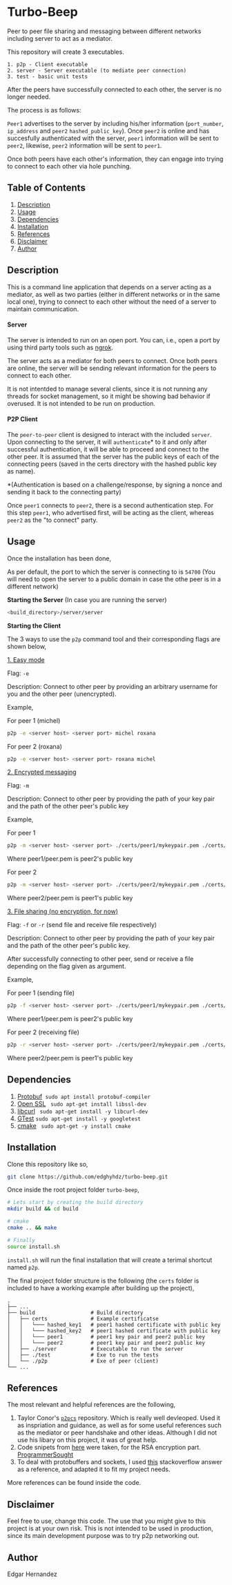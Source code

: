 # Turbo-Beep 

Peer to peer file sharing and messaging between different networks including server to act as a mediator.

This repository will create 3 executables.

    1. p2p - Client executable
    2. server - Server executable (to mediate peer connection)
    3. test - basic unit tests

After the peers have successfully connected to each other, the server is no longer needed.

The process is as follows:

`Peer1` advertises to the server by including his/her information (`port_number`, `ip_address` and `peer2` `hashed_public_key`). Once `peer2` is online and has succesfully authenticated with the server, `peer1` information will be sent to `peer2`, likewise, `peer2` information will be sent to `peer1`. 

Once both peers have each other's information, they can engage into trying to connect to each other via hole punching. 

## Table of Contents

1. [Description](#description)
2. [Usage](#usage)
3. [Dependencies](#dependencies)
4. [Installation](#installation)
5. [References](#references)
6. [Disclaimer](#disclaimer)
7. [Author](#author)

## Description

This is a command line application that depends on a server acting as a mediator, as well as two parties (either in different networks or in the same local one), trying to connect to each other without the need of a server to maintain communication.

#### Server
The server is intended to run on an open port. You can, i.e., open a port by using third party tools such as [ngrok](https://ngrok.com/docs#tcp-examples). 

The server acts as a mediator for both peers to connect. Once both peers are online, the server will be sending relevant information for the peers to connect to each other.

It is not intentded to manage several clients, since it is not running any threads for socket management, so it might be showing bad behavior if overused. It is not intended to be run on production.

#### P2P Client
The `peer-to-peer` client is designed to interact with the included `server`. Upon connecting to the server, it will `authenticate`* to it and only after successful authentication, it will be able to proceed and connect to the other peer. It is assumed that the server has the public keys of each of the connecting peers (saved in the certs directory with the hashed public key as name).

*(Authentication is based on a challenge/response, by signing a nonce and sending it back to the connecting party)

Once `peer1` connects to `peer2`, there is a second authentication step. For this step `peer1`, who advertised first, will be acting as the client, whereas `peer2` as the "to connect" party.

## Usage

Once the installation has been done,

As per default, the port to which the server is connecting to is `54700` (You will need to open the server to a public domain in case the othe peer is in a different network)

**Starting the Server** (In case you are running the server)

```sh
<build_directory>/server/server
```

**Starting the Client**

The 3 ways to use the `p2p` command tool and their corresponding flags are shown below,

<ins>1. Easy mode</ins> 

Flag: `-e`

Description: Connect to other peer by providing an arbitrary username for you and the other peer (unencrypted).

Example,

For peer 1 (michel)
```sh
p2p -e <server host> <server port> michel roxana
```
 For peer 2 (roxana)
```sh
p2p -e <server host> <server port> roxana michel
```

<ins>2. Encrypted messaging</ins>

Flag: `-m`

Description: Connect to other peer by providing the path of your key pair and the path of the other peer's public key

Example,

For peer 1
```sh
p2p -m <server host> <server port> ./certs/peer1/mykeypair.pem ./certs/peer1/peer.pem
```
Where peer1/peer.pem is peer2's public key

 For peer 2
```sh
p2p -m <server host> <server port> ./certs/peer2/mykeypair.pem ./certs/peer2/peer.pem
```
Where peer2/peer.pem is peer1's public key

<ins>3. File sharing (no encryption, for now)</ins>

Flag: `-f` or `-r` (send file and receive file respectively)

Description: Connect to other peer by providing the path of your key pair and the path of the other peer's public key. 

After successfully connecting to other peer, send or receive a file depending on the flag given as argument.

Example,

For peer 1 (sending file)
```sh
p2p -f <server host> <server port> ./certs/peer1/mykeypair.pem ./certs/peer1/peer.pem /path/to/file.ext
```
Where peer1/peer.pem is peer2's public key

 For peer 2 (receiving file)
```sh
p2p -r <server host> <server port> ./certs/peer2/mykeypair.pem ./certs/peer2/peer.pem
```
Where peer2/peer.pem is peer1's public key

## Dependencies

 1. [Protobuf](https://developers.google.com/protocol-buffers/docs/cpptutorial)``` sudo apt install protobuf-compiler```
 2. [Open SSL](https://www.openssl.org/) ``` sudo apt-get install libssl-dev```
 3. [libcurl](https://curl.se/libcurl/) ``` sudo apt-get install -y libcurl-dev```
 5. [GTest](https://github.com/google/googletest) ```sudo apt-get install -y googletest```
 4. [cmake](https://www.gnu.org/software/make/) ``` sudo apt-get -y install cmake```

## Installation

Clone this repository like so, 
 ```sh
 git clone https://github.com/edghyhdz/turbo-beep.git
 ```
 
 Once inside the root project folder `turbo-beep`,
 ```sh
 # Lets start by creating the build directory
 mkdir build && cd build

 # cmake 
 cmake .. && make

 # Finally
 source install.sh
 ```
`install.sh` will run the final installation that will create a terimal shortcut named `p2p`. 
 
The final project folder structure is the following (the `certs` folder is included to have a working example after building up the project),

    .
    ├── ...     
    ├── build                  # Build directory
    │   ├── certs              # Example certificatse
    │   │   └─── hashed_key1   # peer1 hashed certificate with public key
    │   │   └─── hashed_key2   # peer1 hashed certificate with public key
    │   │   └─── peer1         # peer1 key pair and peer2 public key
    │   │   └─── peer2         # peer1 key pair and peer2 public key
    │   ├── ./server           # Executable to run the server
    │   ├── ./test             # Exe to run the tests
    │   └── ./p2p              # Exe of peer (client)
    └── ...

## References
The most relevant and helpful references are the following, 

1. Taylor Conor's [`p2pcs`](https://github.com/taylorconor/p2psc) repository. Which is really well devleoped. Used it as inspriation and guidance, as well as for some useful references such as the mediator or peer handshake and other ideas. Although I did not use his libary on this project, it was of great help. 
2. Code snipets from [here](https://www.programmersought.com/article/37955188510/) were taken, for the RSA encryption part. [ProgrammerSought](https://www.programmersought.com/)
3. To deal with protobuffers and sockets, I used [this](https://stackoverflow.com/a/11339251) stackoverflow answer as a reference, and adapted it to fit my project needs.

More references can be found inside the code.

## Disclaimer
Feel free to use, change this code. The use that you might give to this project is at your own risk. This is not intended to be used in production, since its main development purpose was to try p2p networking out.

## Author

Edgar Hernandez 


